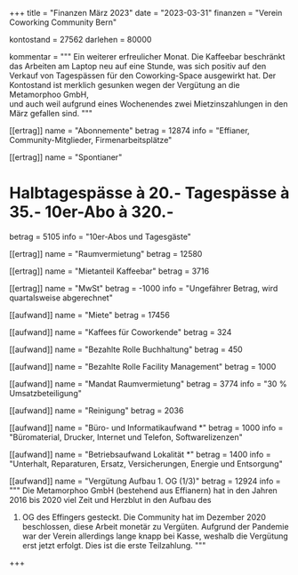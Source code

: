 +++
title = "Finanzen März 2023"
date = "2023-03-31"
finanzen = "Verein Coworking Community Bern"

kontostand = 27562
darlehen = 80000

kommentar = """
Ein weiterer erfreulicher Monat.
Die Kaffeebar beschränkt das Arbeiten am Laptop neu auf eine Stunde, was sich positiv auf den Verkauf von Tagespässen 
für den Coworking-Space ausgewirkt hat.
Der Kontostand ist merklich gesunken wegen der Vergütung an die Metamorphoo GmbH,  
und auch weil aufgrund eines Wochenendes zwei Mietzinszahlungen in den März gefallen sind.
"""

[[ertrag]]
name = "Abonnemente"
betrag = 12874
info = "Effianer, Community-Mitglieder, Firmenarbeitsplätze"

[[ertrag]]
name = "Spontianer"
#  Halbtagespässe à 20.-   Tagespässe à 35.-   10er-Abo à 320.-
betrag = 5105 
info = "10er-Abos und Tagesgäste"

[[ertrag]]
name = "Raumvermietung"
betrag = 12580

[[ertrag]]
name = "Mietanteil Kaffeebar"
betrag = 3716

[[ertrag]]
name = "MwSt"
betrag = -1000
info = "Ungefährer Betrag, wird quartalsweise abgerechnet"


[[aufwand]]
name = "Miete"
betrag = 17456

[[aufwand]]
name = "Kaffees für Coworkende"
betrag = 324

[[aufwand]]
name = "Bezahlte Rolle Buchhaltung"
betrag = 450

[[aufwand]]
name = "Bezahlte Rolle Facility Management"
betrag = 1000

[[aufwand]]
name = "Mandat Raumvermietung"
betrag = 3774
info = "30 % Umsatzbeteiligung"

[[aufwand]]
name = "Reinigung"
betrag = 2036

[[aufwand]]
name = "Büro- und Informatikaufwand *"
betrag = 1000
info = "Büromaterial, Drucker, Internet und Telefon, Softwarelizenzen"

[[aufwand]]
name = "Betriebsaufwand Lokalität *"
betrag = 1400
info = "Unterhalt, Reparaturen, Ersatz, Versicherungen, Energie und Entsorgung"

[[aufwand]]
name = "Vergütung Aufbau 1. OG (1/3)"
betrag = 12924
info = """
Die Metamorphoo GmbH (bestehend aus Effianern) hat in den Jahren 2016 bis 2020 viel Zeit und Herzblut in den Aufbau des 
1. OG des Effingers gesteckt. Die Community hat im Dezember 2020 beschlossen, diese Arbeit monetär zu Vergüten. 
Aufgrund der Pandemie war der Verein allerdings lange knapp bei Kasse, weshalb die Vergütung erst jetzt erfolgt. 
Dies ist die erste Teilzahlung.
"""
                                                     
+++
